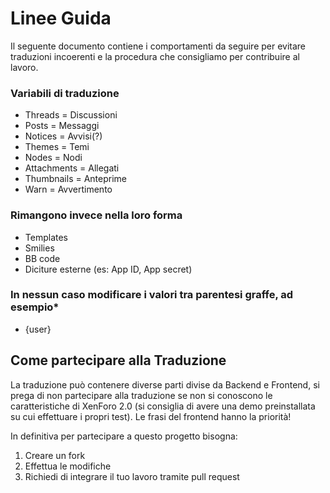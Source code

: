 # Linee Guida
Il seguente documento contiene i comportamenti da seguire per evitare traduzioni incoerenti e la procedura che consigliamo per contribuire al lavoro.

### Variabili di traduzione
- Threads = Discussioni
- Posts = Messaggi
- Notices = Avvisi(?)
- Themes = Temi
- Nodes = Nodi
- Attachments = Allegati
- Thumbnails = Anteprime
- Warn = Avvertimento

### Rimangono invece nella loro forma
- Templates
- Smilies
- BB code
- Diciture esterne (es: App ID, App secret)

### In nessun caso modificare i valori tra parentesi graffe, ad esempio*
- {user}


## Come partecipare alla Traduzione
La traduzione può contenere diverse parti divise da Backend e Frontend, si prega di non partecipare alla traduzione se non si conoscono le caratteristiche di XenForo 2.0 (si consiglia di avere una demo preinstallata su cui effettuare i propri test). Le frasi del frontend hanno la priorità!

In definitiva per partecipare a questo progetto bisogna:
1. Creare un fork
2. Effettua le modifiche
3. Richiedi di integrare il tuo lavoro tramite pull request
